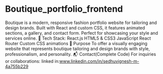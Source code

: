 # Boutique_portfolio_frontend
Boutique is a modern, responsive fashion portfolio website for tailoring and design brands. Built with React and custom CSS, it features animated sections, a gallery, and contact form. Perfect for showcasing your style and services online.
🔧 Tech Stack:
  React.js
  HTML5 & CSS3
  JavaScript
  React Router
  Custom CSS animations
🎯 Purpose
  To offer a visually engaging website that represents boutique tailoring and design brands with style, professionalism, and personality.
📬 Contact(Complete Code)
For inquiries or collaborations:
linked in:www.linkedin.com/in/sedhuvignesh-m-4a755b229
